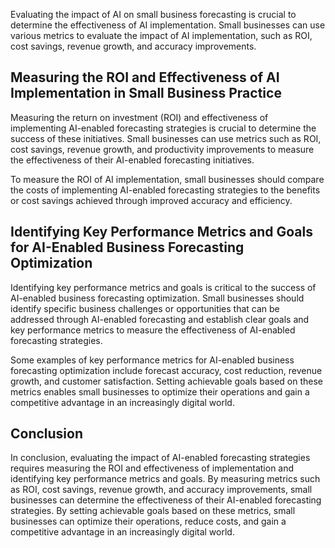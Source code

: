 
Evaluating the impact of AI on small business forecasting is crucial to determine the effectiveness of AI implementation. Small businesses can use various metrics to evaluate the impact of AI implementation, such as ROI, cost savings, revenue growth, and accuracy improvements.

Measuring the ROI and Effectiveness of AI Implementation in Small Business Practice
-----------------------------------------------------------------------------------

Measuring the return on investment (ROI) and effectiveness of implementing AI-enabled forecasting strategies is crucial to determine the success of these initiatives. Small businesses can use metrics such as ROI, cost savings, revenue growth, and productivity improvements to measure the effectiveness of their AI-enabled forecasting initiatives.

To measure the ROI of AI implementation, small businesses should compare the costs of implementing AI-enabled forecasting strategies to the benefits or cost savings achieved through improved accuracy and efficiency.

Identifying Key Performance Metrics and Goals for AI-Enabled Business Forecasting Optimization
----------------------------------------------------------------------------------------------

Identifying key performance metrics and goals is critical to the success of AI-enabled business forecasting optimization. Small businesses should identify specific business challenges or opportunities that can be addressed through AI-enabled forecasting and establish clear goals and key performance metrics to measure the effectiveness of AI-enabled forecasting strategies.

Some examples of key performance metrics for AI-enabled business forecasting optimization include forecast accuracy, cost reduction, revenue growth, and customer satisfaction. Setting achievable goals based on these metrics enables small businesses to optimize their operations and gain a competitive advantage in an increasingly digital world.

Conclusion
----------

In conclusion, evaluating the impact of AI-enabled forecasting strategies requires measuring the ROI and effectiveness of implementation and identifying key performance metrics and goals. By measuring metrics such as ROI, cost savings, revenue growth, and accuracy improvements, small businesses can determine the effectiveness of their AI-enabled forecasting strategies. By setting achievable goals based on these metrics, small businesses can optimize their operations, reduce costs, and gain a competitive advantage in an increasingly digital world.
